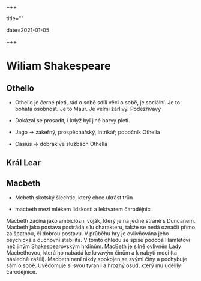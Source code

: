 +++

title=""

date=2021-01-05

+++

# Wiliam Shakespeare

## Othello

- Othello je černé pleti, rád o sobě sdílí věci o sobě, je sociální. Je to bohatá osobnost. Je to Maur. Je velmi žárlivý. Podezřívavý

- Dokázal se prosadit, i když byl jiné barvy pleti.

- Jago $\to$ zákeřný, prospěchářský, Intrikář; pobočník Othella

- Casius $\to$ dobrák ve službách Othella 

## Král Lear

## Macbeth

- Mcbeth skotský šlechtic, který chce ukrást trůn

- macbeth mezi mlékem lidskosti a lektvarem čarodějnic

Macbeth začíná jako ambiciózní voják, který je na jedné straně s Duncanem. Macbeth jako postava postrádá sílu charakteru, takže se nedá označit přímo za špatnou, či dobrou postavu. V průběhu hry je ovlivňována jeho psychická a duchovní stabilita. V tomto ohledu se spíše podobá Hamletovi než jiným Shakespearovským hrdinům. MacBeth je silně ovlivněn Lady Macbethovou, která ho nabádá ke krvavým činům a k nabytí moci (ta následně zašílí). Macbeth není nikdy spokojen se svými činy a pochybuje sám o sobě. Uvědomuje si svou tyranii a hrozný osud, který mu udělily čarodějnice.
